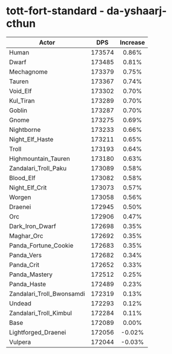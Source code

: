 # tott-fort-standard - da-yshaarj-cthun
| Actor | DPS | Increase |
|---|:---:|:---:|
|Human|173574|0.86%|
|Dwarf|173485|0.81%|
|Mechagnome|173379|0.75%|
|Tauren|173367|0.74%|
|Void_Elf|173302|0.70%|
|Kul_Tiran|173289|0.70%|
|Goblin|173287|0.70%|
|Gnome|173275|0.69%|
|Nightborne|173233|0.66%|
|Night_Elf_Haste|173211|0.65%|
|Troll|173193|0.64%|
|Highmountain_Tauren|173180|0.63%|
|Zandalari_Troll_Paku|173089|0.58%|
|Blood_Elf|173082|0.58%|
|Night_Elf_Crit|173073|0.57%|
|Worgen|173058|0.56%|
|Draenei|172945|0.50%|
|Orc|172906|0.47%|
|Dark_Iron_Dwarf|172698|0.35%|
|Maghar_Orc|172692|0.35%|
|Panda_Fortune_Cookie|172683|0.35%|
|Panda_Vers|172682|0.34%|
|Panda_Crit|172652|0.33%|
|Panda_Mastery|172512|0.25%|
|Panda_Haste|172489|0.23%|
|Zandalari_Troll_Bwonsamdi|172319|0.13%|
|Undead|172293|0.12%|
|Zandalari_Troll_Kimbul|172284|0.11%|
|Base|172089|0.00%|
|Lightforged_Draenei|172056|-0.02%|
|Vulpera|172044|-0.03%|

